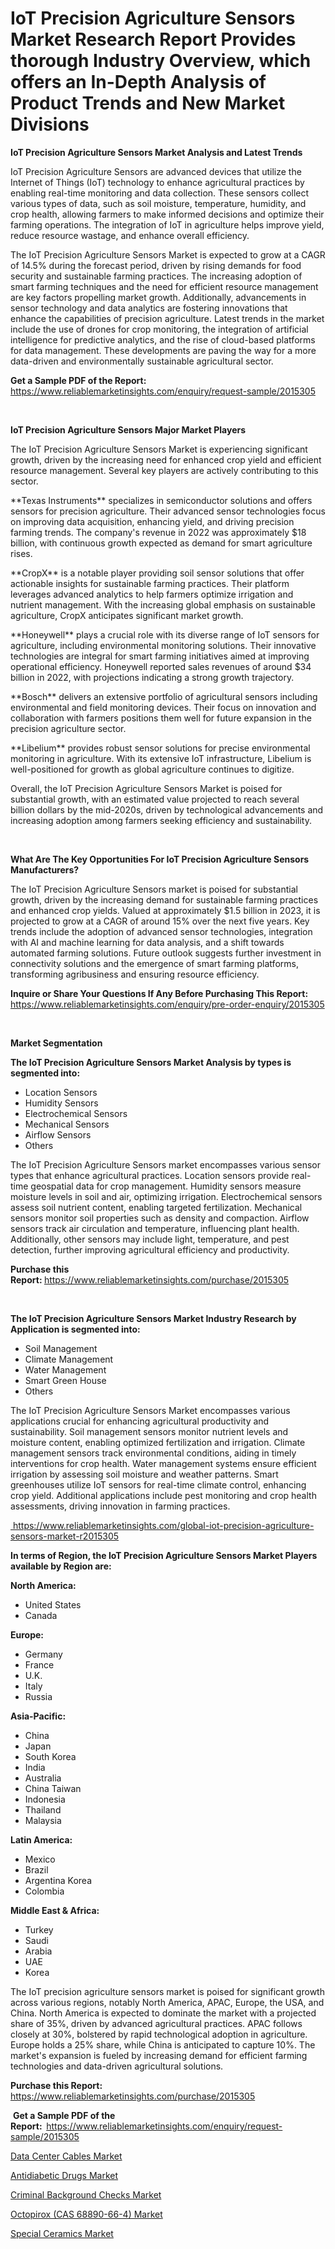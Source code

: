 <p><h1>IoT Precision Agriculture Sensors Market Research Report Provides thorough Industry Overview, which offers an In-Depth Analysis of Product Trends and New Market Divisions</h1></p><p><strong>IoT Precision Agriculture Sensors Market Analysis and Latest Trends</strong></p>
<p><p>IoT Precision Agriculture Sensors are advanced devices that utilize the Internet of Things (IoT) technology to enhance agricultural practices by enabling real-time monitoring and data collection. These sensors collect various types of data, such as soil moisture, temperature, humidity, and crop health, allowing farmers to make informed decisions and optimize their farming operations. The integration of IoT in agriculture helps improve yield, reduce resource wastage, and enhance overall efficiency.</p><p>The IoT Precision Agriculture Sensors Market is expected to grow at a CAGR of 14.5% during the forecast period, driven by rising demands for food security and sustainable farming practices. The increasing adoption of smart farming techniques and the need for efficient resource management are key factors propelling market growth. Additionally, advancements in sensor technology and data analytics are fostering innovations that enhance the capabilities of precision agriculture. Latest trends in the market include the use of drones for crop monitoring, the integration of artificial intelligence for predictive analytics, and the rise of cloud-based platforms for data management. These developments are paving the way for a more data-driven and environmentally sustainable agricultural sector.</p></p>
<p><strong>Get a Sample PDF of the Report:&nbsp;</strong> <a href="https://www.reliablemarketinsights.com/enquiry/request-sample/2015305?utm_campaign=1772&utm_medium=2&utm_source=Github&utm_content=ia&utm_term=27102024&utm_id=iot-precision-agriculture-sensors">https://www.reliablemarketinsights.com/enquiry/request-sample/2015305</a></p>
<p>&nbsp;</p>
<p><strong>IoT Precision Agriculture Sensors Major Market Players</strong></p>
<p><p>The IoT Precision Agriculture Sensors Market is experiencing significant growth, driven by the increasing need for enhanced crop yield and efficient resource management. Several key players are actively contributing to this sector.</p><p>**Texas Instruments** specializes in semiconductor solutions and offers sensors for precision agriculture. Their advanced sensor technologies focus on improving data acquisition, enhancing yield, and driving precision farming trends. The company's revenue in 2022 was approximately $18 billion, with continuous growth expected as demand for smart agriculture rises.</p><p>**CropX** is a notable player providing soil sensor solutions that offer actionable insights for sustainable farming practices. Their platform leverages advanced analytics to help farmers optimize irrigation and nutrient management. With the increasing global emphasis on sustainable agriculture, CropX anticipates significant market growth.</p><p>**Honeywell** plays a crucial role with its diverse range of IoT sensors for agriculture, including environmental monitoring solutions. Their innovative technologies are integral for smart farming initiatives aimed at improving operational efficiency. Honeywell reported sales revenues of around $34 billion in 2022, with projections indicating a strong growth trajectory.</p><p>**Bosch** delivers an extensive portfolio of agricultural sensors including environmental and field monitoring devices. Their focus on innovation and collaboration with farmers positions them well for future expansion in the precision agriculture sector.</p><p>**Libelium** provides robust sensor solutions for precise environmental monitoring in agriculture. With its extensive IoT infrastructure, Libelium is well-positioned for growth as global agriculture continues to digitize.</p><p>Overall, the IoT Precision Agriculture Sensors Market is poised for substantial growth, with an estimated value projected to reach several billion dollars by the mid-2020s, driven by technological advancements and increasing adoption among farmers seeking efficiency and sustainability.</p></p>
<p>&nbsp;</p>
<p><strong>What Are The Key Opportunities For IoT Precision Agriculture Sensors Manufacturers?</strong></p>
<p><p>The IoT Precision Agriculture Sensors market is poised for substantial growth, driven by the increasing demand for sustainable farming practices and enhanced crop yields. Valued at approximately $1.5 billion in 2023, it is projected to grow at a CAGR of around 15% over the next five years. Key trends include the adoption of advanced sensor technologies, integration with AI and machine learning for data analysis, and a shift towards automated farming solutions. Future outlook suggests further investment in connectivity solutions and the emergence of smart farming platforms, transforming agribusiness and ensuring resource efficiency.</p></p>
<p><strong>Inquire or Share Your Questions If Any Before Purchasing This Report:</strong> <a href="https://www.reliablemarketinsights.com/enquiry/pre-order-enquiry/2015305?utm_campaign=1772&utm_medium=2&utm_source=Github&utm_content=ia&utm_term=27102024&utm_id=iot-precision-agriculture-sensors">https://www.reliablemarketinsights.com/enquiry/pre-order-enquiry/2015305</a></p>
<p>&nbsp;</p>
<p><strong>Market Segmentation</strong></p>
<p><strong>The IoT Precision Agriculture Sensors Market Analysis by types is segmented into:</strong></p>
<p><ul><li>Location Sensors</li><li>Humidity Sensors</li><li>Electrochemical Sensors</li><li>Mechanical Sensors</li><li>Airflow Sensors</li><li>Others</li></ul></p>
<p><p>The IoT Precision Agriculture Sensors market encompasses various sensor types that enhance agricultural practices. Location sensors provide real-time geospatial data for crop management. Humidity sensors measure moisture levels in soil and air, optimizing irrigation. Electrochemical sensors assess soil nutrient content, enabling targeted fertilization. Mechanical sensors monitor soil properties such as density and compaction. Airflow sensors track air circulation and temperature, influencing plant health. Additionally, other sensors may include light, temperature, and pest detection, further improving agricultural efficiency and productivity.</p></p>
<p><strong>Purchase this Report:&nbsp;</strong><a href="https://www.reliablemarketinsights.com/purchase/2015305?utm_campaign=1772&utm_medium=2&utm_source=Github&utm_content=ia&utm_term=27102024&utm_id=iot-precision-agriculture-sensors">https://www.reliablemarketinsights.com/purchase/2015305</a></p>
<p>&nbsp;</p>
<p><strong>The IoT Precision Agriculture Sensors Market Industry Research by Application is segmented into:</strong></p>
<p><ul><li>Soil Management</li><li>Climate Management</li><li>Water Management</li><li>Smart Green House</li><li>Others</li></ul></p>
<p><p>The IoT Precision Agriculture Sensors Market encompasses various applications crucial for enhancing agricultural productivity and sustainability. Soil management sensors monitor nutrient levels and moisture content, enabling optimized fertilization and irrigation. Climate management sensors track environmental conditions, aiding in timely interventions for crop health. Water management systems ensure efficient irrigation by assessing soil moisture and weather patterns. Smart greenhouses utilize IoT sensors for real-time climate control, enhancing crop yield. Additional applications include pest monitoring and crop health assessments, driving innovation in farming practices.</p></p>
<p><a href="https://www.reliablemarketinsights.com/global-iot-precision-agriculture-sensors-market-r2015305?utm_campaign=1772&utm_medium=2&utm_source=Github&utm_content=ia&utm_term=27102024&utm_id=iot-precision-agriculture-sensors">&nbsp;https://www.reliablemarketinsights.com/global-iot-precision-agriculture-sensors-market-r2015305</a></p>
<p><strong>In terms of Region, the IoT Precision Agriculture Sensors Market Players available by Region are:</strong></p>
<p>
    <p> <strong> North America: </strong>
        <ul>
            <li>United States</li>
            <li>Canada</li>
        </ul>
        </p> 
    <p> <strong> Europe: </strong>
        <ul>
            <li>Germany</li>
            <li>France</li>
            <li>U.K.</li>
            <li>Italy</li>
            <li>Russia</li>
        </ul>
        </p> 
    <p> <strong> Asia-Pacific: </strong>
        <ul>
            <li>China</li>
            <li>Japan</li>
            <li>South Korea</li>
            <li>India</li>
            <li>Australia</li>
            <li>China Taiwan</li>
            <li>Indonesia</li>
            <li>Thailand</li>
            <li>Malaysia</li>
        </ul>
        </p> 
    <p> <strong> Latin America: </strong>
        <ul>
            <li>Mexico</li>
            <li>Brazil</li>
            <li>Argentina Korea</li>
            <li>Colombia</li>
        </ul>
        </p> 
    <p> <strong> Middle East & Africa: </strong>
        <ul>
            <li>Turkey</li>
            <li>Saudi</li>
            <li>Arabia</li>
            <li>UAE</li>
            <li>Korea</li>
        </ul>
    </p>
    </p>
<p><p>The IoT precision agriculture sensors market is poised for significant growth across various regions, notably North America, APAC, Europe, the USA, and China. North America is expected to dominate the market with a projected share of 35%, driven by advanced agricultural practices. APAC follows closely at 30%, bolstered by rapid technological adoption in agriculture. Europe holds a 25% share, while China is anticipated to capture 10%. The market's expansion is fueled by increasing demand for efficient farming technologies and data-driven agricultural solutions.</p></p>
<p><strong>Purchase this Report: </strong><a href="https://www.reliablemarketinsights.com/purchase/2015305?utm_campaign=1772&utm_medium=2&utm_source=Github&utm_content=ia&utm_term=27102024&utm_id=iot-precision-agriculture-sensors">https://www.reliablemarketinsights.com/purchase/2015305</a></p>
<p>&nbsp;<strong>Get a Sample PDF of the Report:&nbsp;&nbsp;</strong><a href="https://www.reliablemarketinsights.com/enquiry/request-sample/2015305?utm_campaign=1772&utm_medium=2&utm_source=Github&utm_content=ia&utm_term=27102024&utm_id=iot-precision-agriculture-sensors">https://www.reliablemarketinsights.com/enquiry/request-sample/2015305</a></p>
<p><strong></strong></p>
<p><p><a href="https://www.linkedin.com/pulse/data-center-cables-market-transformation-comparative-analysis-0cmxf?utm_campaign=1772&utm_medium=2&utm_source=Github&utm_content=ia&utm_term=27102024&utm_id=iot-precision-agriculture-sensors">Data Center Cables Market</a></p><p><a href="https://www.linkedin.com/pulse/antidiabetic-drugs-market-outlook-forecast-from-2024-2031-wjfre?utm_campaign=1772&utm_medium=2&utm_source=Github&utm_content=ia&utm_term=27102024&utm_id=iot-precision-agriculture-sensors">Antidiabetic Drugs Market</a></p><p><a href="https://www.linkedin.com/pulse/criminal-background-checks-market-share-analysis-growth-jynye?utm_campaign=1772&utm_medium=2&utm_source=Github&utm_content=ia&utm_term=27102024&utm_id=iot-precision-agriculture-sensors">Criminal Background Checks Market</a></p><p><a href="https://www.linkedin.com/pulse/global-octopirox-cas-68890-66-4-market-analysis-key-trends-future-qiyff?utm_campaign=1772&utm_medium=2&utm_source=Github&utm_content=ia&utm_term=27102024&utm_id=iot-precision-agriculture-sensors">Octopirox (CAS 68890-66-4) Market</a></p><p><a href="https://www.linkedin.com/pulse/global-special-ceramics-market-analysis-key-trends-future-projections-p7kpf?utm_campaign=1772&utm_medium=2&utm_source=Github&utm_content=ia&utm_term=27102024&utm_id=iot-precision-agriculture-sensors">Special Ceramics Market</a></p></p>